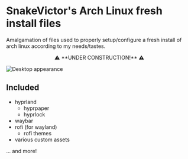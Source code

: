 
# SnakeVictor's Arch Linux fresh install files

Amalgamation of files used to properly setup/configure a fresh install of arch linux according to my needs/tastes.

<p align="center"> ⚠️ **UNDER CONSTRUCTION!** ⚠️ </p>

![Desktop appearance](https://i.imgur.com/Yb5EtNQ.png)

## Included
- hyprland
  - hyprpaper
  - hyprlock
- waybar
- rofi (for wayland)
  - rofi themes
- various custom assets
  
... and more!
